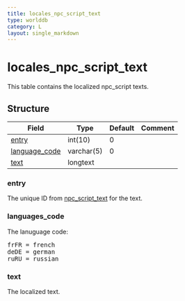 ```yaml
---
title: locales_npc_script_text
type: worlddb
category: L
layout: single_markdown
---
```


# locales_npc_script_text
This table contains the localized npc_script texts. 

## Structure

Field                                                                                             | Type       | Default | Comment
------------------------------------------------------------------------------------------------- | ---------- | ------- | -------
[entry](#entry)                 | int(10)    | 0       |        
[language_code](#language_code) | varchar(5) | 0       |        
[text](#text)                   | longtext   |         |        

### entry

The unique ID from [npc_script_text](/Wiki/database/world/npc_script_text/ "Npc script text") for the text.

### languages_code

The lanuguage code:

<pre>
frFR = french
deDE = german
ruRU = russian
</pre>

### text

The localized text.